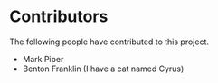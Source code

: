 # Contributors

The following people have contributed to this project.

* Mark Piper
* Benton Franklin (I have a cat named Cyrus)
